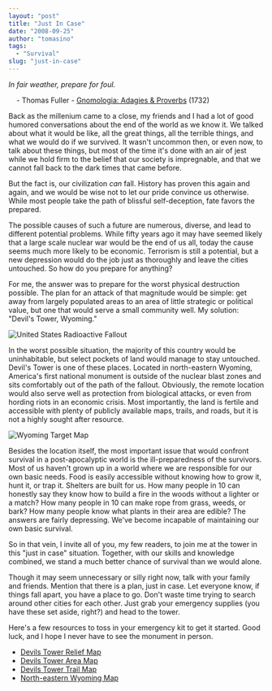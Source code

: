 ```yaml
---
layout: "post"
title: "Just In Case"
date: "2008-09-25"
author: "tomasino"
tags:
  - "Survival"
slug: "just-in-case"
---
```


<span style="font-style: italic;">In fair weather, prepare for
foul.</span>

    - Thomas Fuller - [Gnomologia: Adagies & Proverbs][] (1732)

Back as the millenium came to a close, my friends and I had a lot of
good humored conversations about the end of the world as we know it. We
talked about what it would be like, all the great things, all the
terrible things, and what we would do if we survived. It wasn't uncommon
then, or even now, to talk about these things, but most of the time it's
done with an air of jest while we hold firm to the belief that our
society is impregnable, and that we cannot fall back to the dark times
that came before.

But the fact is, our civilization <span
style="font-style: italic;">can</span> fall. History has proven this
again and again, and we would be wise not to let our pride convince us
otherwise. While most people take the path of blissful self-deception,
fate favors the prepared.

The possible causes of such a future are numerous, diverse, and lead to
different potential problems. While fifty years ago it may have seemed
likely that a large scale nuclear war would be the end of us all, today
the cause seems much more likely to be economic. Terrorism is still a
potential, but a new depression would do the job just as thoroughly and
leave the cities untouched. So how do you prepare for anything?

For me, the answer was to prepare for the worst physical destruction
possible. The plan for an attack of that magnitude would be simple: get
away from largely populated areas to an area of little strategic or
political value, but one that would serve a small community well. My
solution: "Devil's Tower, Wyoming."

![United States Radioactive Fallout][]

In the worst possible situation, the majority of this country would be
uninhabitable, but select pockets of land would manage to stay
untouched. Devil's Tower is one of these places. Located in
north-eastern Wyoming, America's first national monument is outside of
the nuclear blast zones and sits comfortably out of the path of the
fallout. Obviously, the remote location would also serve well as
protection from biological attacks, or even from hording riots in an
economic crisis. Most importantly, the land is fertile and accessible
with plenty of publicly available maps, trails, and roads, but it is not
a highly sought after resource.

![Wyoming Target Map][]

Besides the location itself, the most important issue that would
confront survival in a post-apocalyptic world is the ill-preparedness of
the survivors. Most of us haven't grown up in a world where we are
responsible for our own basic needs. Food is easily accessible without
knowing how to grow it, hunt it, or trap it. Shelters are built for us.
How many people in 10 can honestly say they know how to build a fire in
the woods without a lighter or a match? How many people in 10 can make
rope from grass, weeds, or bark? How many people know what plants in
their area are edible? The answers are fairly depressing. We've become
incapable of maintaining our own basic survival.

So in that vein, I invite all of you, my few readers, to join me at the
tower in this "just in case" situation. Together, with our skills and
knowledge combined, we stand a much better chance of survival than we
would alone.

Though it may seem unnecessary or silly right now, talk with your family
and friends. Mention that there is a plan, just in case. Let everyone
know, if things fall apart, you have a place to go. Don't waste time
trying to search around other cities for each other. Just grab your
emergency supplies (you have these set aside, right?) and head to the
tower.

Here's a few resources to toss in your emergency kit to get it started.
Good luck, and I hope I never have to see the monument in person.

-   [Devils Tower Relief Map][]
-   [Devils Tower Area Map][]
-   [Devils Tower Trail Map][]
-   [North-eastern Wyoming Map][]

  [Gnomologia: Adagies & Proverbs]: //www.amazon.com/Gnomologia-Adagies-Proverbs-Sentences-Sayings/dp/0766167879/?tag=tomablog-20
  [United States Radioactive Fallout]: //blog.tomasino.org/images/radioactive-fallout.jpg
  [Wyoming Target Map]: //blog.tomasino.org/images/wyoming-target-map.jpg
  [Devils Tower Relief Map]: //blog.tomasino.org/images/devils-tower-relief.jpg
  [Devils Tower Area Map]: //blog.tomasino.org/images/devils-tower-area-map.jpg
  [Devils Tower Trail Map]: //blog.tomasino.org/images/devils-tower-trail-map.png
  [North-eastern Wyoming Map]: //blog.tomasino.org/images/north-eastern-wyoming.jpg

